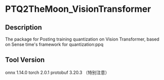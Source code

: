 # PTQ2TheMoon_VisionTransformer
## Description
The package for Posting training quantization on Vision Transformer, based on Sense time's framework for quantization:ppq  
## Tool Version
onnx 1.14.0
torch 2.0.1
protobuf 3.20.3 （特别注意）
